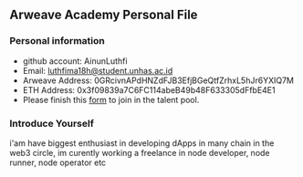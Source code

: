 ## Arweave Academy Personal File

### Personal information

- github account: AinunLuthfi
- Email: luthfima18h@student.unhas.ac.id
- Arweave Address: 0GRcivnAPdHNZdFJB3EfjBGeQtfZrhxL5hJr6YXIQ7M
- ETH Address: 0x3f09839a7C6FC114abeB49b48F633305dFfbE4E1
- Please finish this [form](https://docs.google.com/forms/d/e/1FAIpQLSfWA5fIIcBgmRppm3jNz5vmf9Mai_QMVil-2pO4r7YKn_Zhtw/viewform?usp=sf_link) to join in the talent pool.

### Introduce Yourself
 i'am have biggest enthusiast in developing dApps in many chain in the web3 circle, im curently working a freelance in node developer, node runner, node operator etc